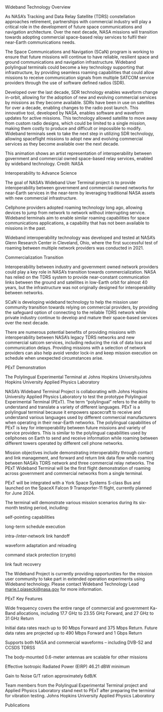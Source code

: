 Wideband Technology 
 Overview

As NASA’s Tracking and Data Relay Satellite (TDRS) constellation approaches retirement, partnerships with commercial industry will play a critical role in the development of future space communications and navigation architecture. Over the next decade, NASA missions will transition towards adopting commercial space-based relay services to fulfil their near-Earth communications needs.

The Space Communications and Navigation (SCaN) program is working to ensure that future missions will continue to have reliable, resilient space and ground communications and navigation infrastructure. Wideband polylingual terminals could become a key technology supporting that infrastructure, by providing seamless roaming capabilities that could allow missions to receive communication signals from multiple SATCOM service providers through the use of software defined radios (SDR).

Developed over the last decade, SDR technology enables waveform change in-orbit, allowing for the adoption of new and evolving commercial services by missions as they become available. SDRs have been in use on satellites for over a decade, enabling changes to the radio post launch. This innovative tool, developed by NASA, enables software and waveform updates for active missions. This technology allowed satellite to move away from custom radio designs, which could be limited to a single mission, making them costly to produce and difficult or impossible to modify. Wideband terminals seek to take the next step in utilizing SDR technology, allowing spaceflight missions to adopt new and evolving commercial services as they become available over the next decade.

This animation shows an artist representation of interoperability between government and commercial owned space-based relay services, enabled by wideband technology. Credit: NASA

Interoperability to Advance Science

The goal of NASA’s Wideband User Terminal project is to provide interoperability between government and commercial owned networks for near-Earth services in the near-term by leveraging traditional NASA assets with new commercial infrastructure.

Cellphone providers adopted roaming technology long ago, allowing devices to jump from network to network without interrupting service. Wideband terminals aim to enable similar roaming capabilities for space communications applications, a capability that has not been available to missions in the past.

Wideband interoperability technology was developed and tested at NASA’s Glenn Research Center in Cleveland, Ohio, where the first successful test of roaming between multiple network providers was conducted in 2021.

Commercialization Transition

Interoperability between industry and government owned network providers could play a key role in NASA’s transition towards commercialization. NASA has relied on the TDRS system to provide near-constant communication links between the ground and satellites in low-Earth orbit for almost 40 years, but the infrastructure was not originally designed for interoperability between networks.

SCaN is developing wideband technology to help the mission user community transition towards relying on commercial providers, by providing the safeguard option of connecting to the reliable TDRS network while private industry continue to develop and mature their space-based services over the next decade.

There are numerous potential benefits of providing missions with interoperability between NASA’s legacy TDRS networks and new commercial satcom services, including reducing the risk of data loss and communication delays. Providing missions with a selection of network providers can also help avoid vendor lock-in and keep mission execution on schedule when unexpected circumstances arise.

PExT Demonstration

The Polylingual Experimental Terminal at Johns Hopkins University​ Johns Hopkins University Applied Physics Laboratory

NASA’s Wideband Terminal Project is collaborating with Johns Hopkins University Applied Physics Laboratory to test the prototype Polylingual Experimental Terminal (PExT). The term “polylingual” refers to the ability to understand and translate a variety of different languages. PExT is a polylingual terminal because it empowers spacecraft to receive and understand various languages used by different commercial manufacturers when operating in their near-Earth networks. The polylingual capabilities of PExT is key for interoperability between future missions and variety of service providers. This is similar to the polylingual capabilities used by cellphones on Earth to send and receive information while roaming between different towers operated by different cell phone networks.

Mission objectives include demonstrating interoperability through contact and link management, and forward and return link data flow while roaming between NASA’s TDRS network and three commercial relay networks. The PExT Wideband Terminal will be the first flight demonstration of roaming across government and commercial networks from a single terminal.

PExT will be integrated with a York Space Systems S-class Bus and launched on the SpaceX Falcon 9 Transporter-11 flight, currently planned for June 2024.

The terminal will demonstrate various mission scenarios during its six-month testing period, including:

self-pointing capabilities

long-term schedule execution

intra-/inter-network link handoff

waveform adaptation and reloading

command stack protection (crypto)

link fault recovery

The Wideband Project is currently providing opportunities for the mission user community to take part in extended operation experiments using Wideband technology. Please contact Wideband Technology Lead marie.t.piasecki@nasa.gov for more information.

PExT Key Features

Wide frequency covers the entire range of commercial and government Ka-Band allocations, including 17.7 GHz to 23.55 GHz Forward, and 27 GHz to 31 GHz Return

Initial data rates reach up to 90 Mbps Forward and 375 Mbps Return. Future data rates are projected up to 490 Mbps Forward and 1 Gbps Return

Supports both NASA and commercial waveforms – including DVB-S2 and CCSDS TDRSS

The body-mounted 0.6-meter antennas are scalable for other missions

Effective Isotropic Radiated Power (EIRP) 46.21 dBW minimum

Gain to Noise G/T ration approximately 6dB/K

Team members from the Polylingual Experimental Terminal project and Applied Physics Laboratory stand next to PExT after preparing the terminal for vibration testing. Johns Hopkins University Applied Physics Laboratory

Publications